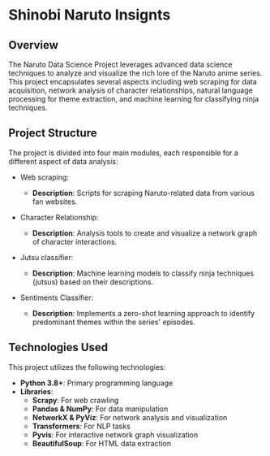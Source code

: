 # Shinobi Naruto Insignts 

## Overview
The Naruto Data Science Project leverages advanced data science techniques to analyze and visualize the rich lore of the Naruto anime series. This project encapsulates several aspects including web scraping for data acquisition, network analysis of character relationships, natural language processing for theme extraction, and machine learning for classifying ninja techniques.

## Project Structure
The project is divided into four main modules, each responsible for a different aspect of data analysis:

- Web scraping: 
  - **Description**: Scripts for scraping Naruto-related data from various fan websites.
  
- Character Relationship:
  - **Description**: Analysis tools to create and visualize a network graph of character interactions.
  
- Jutsu classifier:
  - **Description**: Machine learning models to classify ninja techniques (jutsus) based on their descriptions.
  
- Sentiments Classifier:
  - **Description**: Implements a zero-shot learning approach to identify predominant themes within the series' episodes.

## Technologies Used
This project utilizes the following technologies:
- **Python 3.8+**: Primary programming language
- **Libraries**: 
  - **Scrapy**: For web crawling
  - **Pandas & NumPy**: For data manipulation
  - **NetworkX & PyViz**: For network analysis and visualization
  - **Transformers**: For NLP tasks
  - **Pyvis**: For interactive network graph visualization
  - **BeautifulSoup**: For HTML data extraction



